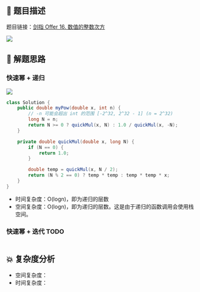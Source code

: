 ## 📃 题目描述

题目链接：[剑指 Offer 16. 数值的整数次方](https://leetcode.cn/problems/shu-zhi-de-zheng-shu-ci-fang-lcof/)

![](https://cs-wiki.oss-cn-shanghai.aliyuncs.com/img/image-20220928123345500.png)

## 🔔 解题思路

### 快速幂 + 递归

![](https://cs-wiki.oss-cn-shanghai.aliyuncs.com/img/image-20220928123531805.png)


```java
class Solution {
    public double myPow(double x, int n) {
        // -n 可能会超出 int 的范围 [-2^32, 2^32 - 1] (n = 2^32)
        long N = n;
        return N >= 0 ? quickMul(x, N) : 1.0 / quickMul(x, -N);
    }

    private double quickMul(double x, long N) {
        if (N == 0) {
            return 1.0;
        }

        double temp = quickMul(x, N / 2);
        return (N % 2 == 0) ? temp * temp : temp * temp * x;
    }
}
```

- 时间复杂度：O(logn)，即为递归的层数
- 空间复杂度：O(logn)，即为递归的层数。这是由于递归的函数调用会使用栈空间。

### 快速幂 + 迭代 TODO

```java

```



## 💥 复杂度分析

- 空间复杂度：
- 时间复杂度：